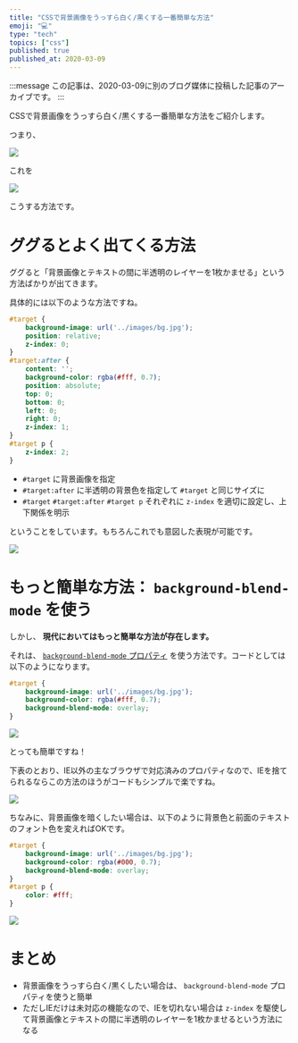 ```yaml
---
title: "CSSで背景画像をうっすら白く/黒くする一番簡単な方法"
emoji: "💻"
type: "tech"
topics: ["css"]
published: true
published_at: 2020-03-09
---
```


:::message
この記事は、2020-03-09に別のブログ媒体に投稿した記事のアーカイブです。
:::

CSSで背景画像をうっすら白く/黒くする一番簡単な方法をご紹介します。

つまり、

![](https://tva1.sinaimg.cn/large/00831rSTgy1gcnglla890j319c0gk7wh.jpg)

これを

![](https://tva1.sinaimg.cn/large/00831rSTgy1gcngmpqtzyj319c0gkx0z.jpg)

こうする方法です。

# ググるとよく出てくる方法

ググると「背景画像とテキストの間に半透明のレイヤーを1枚かませる」という方法ばかりが出てきます。

具体的には以下のような方法ですね。

```css
#target {
    background-image: url('../images/bg.jpg');
    position: relative;
    z-index: 0;
}
#target:after {
    content: '';
    background-color: rgba(#fff, 0.7);
    position: absolute;
    top: 0;
    bottom: 0;
    left: 0;
    right: 0;
    z-index: 1;
}
#target p {
    z-index: 2;
}
```

* `#target` に背景画像を指定
* `#target:after` に半透明の背景色を指定して `#target` と同じサイズに
* `#target` `#target:after` `#target p` それぞれに `z-index` を適切に設定し、上下関係を明示

ということをしています。もちろんこれでも意図した表現が可能です。

![](https://tva1.sinaimg.cn/large/00831rSTgy1gcngmpqtzyj319c0gkx0z.jpg)

# もっと簡単な方法： `background-blend-mode` を使う

しかし、 **現代においてはもっと簡単な方法が存在します。**

それは、 [`background-blend-mode` プロパティ](https://developer.mozilla.org/ja/docs/Web/CSS/background-blend-mode) を使う方法です。コードとしては以下のようになります。

```css
#target {
    background-image: url('../images/bg.jpg');
    background-color: rgba(#fff, 0.7);
    background-blend-mode: overlay;
}
```

![](https://tva1.sinaimg.cn/large/00831rSTgy1gcngmpqtzyj319c0gkx0z.jpg)

とっても簡単ですね！

下表のとおり、IE以外の主なブラウザで対応済みのプロパティなので、IEを捨てられるならこの方法のほうがコードもシンプルで楽ですね。

![](https://tva1.sinaimg.cn/large/00831rSTgy1gcnhbgg0hkj31ao0i6q61.jpg)

ちなみに、背景画像を暗くしたい場合は、以下のように背景色と前面のテキストのフォント色を変えればOKです。

```css
#target {
    background-image: url('../images/bg.jpg');
    background-color: rgba(#000, 0.7);
    background-blend-mode: overlay;
}
#target p {
    color: #fff;
}
```

![](https://tva1.sinaimg.cn/large/00831rSTgy1gcnguky1y0j319c0gktv6.jpg)

# まとめ

* 背景画像をうっすら白く/黒くしたい場合は、 `background-blend-mode` プロパティを使うと簡単
* ただしIEだけは未対応の機能なので、IEを切れない場合は `z-index` を駆使して背景画像とテキストの間に半透明のレイヤーを1枚かませるという方法になる
